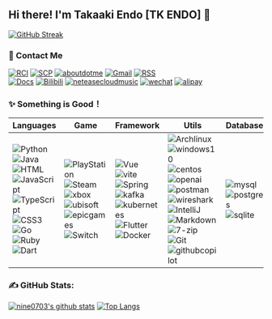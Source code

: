 ## Hi there! I'm Takaaki Endo [TK ENDO] 👋

[![GitHub Streak](https://github-readme-streak-stats.herokuapp.com?user=nine0703&hide_border=true&border_radius=1.6&card_width=800)](#hi-there-im-takaaki-endo-tk-endo-)

### 📧 Contact Me
[![RCI](https://img.shields.io/badge/RCI%20Labarary-FFFFFF.svg?logo=unitednations&logoColor=blue)](#-contact-me)
[![SCP](https://img.shields.io/badge/SCP-FFFFFF.svg?logo=scpfoundation&logoColor=black)](https://scp-wiki-cn.wikidot.com/)
[![aboutdotme](https://img.shields.io/badge/About%20Me-FFFFFF.svg?logo=aboutdotme&logoColor=red)](https://nine0703.github.io/nine0703/)
[![Gmail](https://img.shields.io/badge/Gmail-FFFFFF.svg?logo=gmail&logoColor=EA4335)](#-contact-me)
[![RSS](https://img.shields.io/badge/RSS-FFFFFF.svg?logo=rss&logoColor=green)](RSS)
</br>
[![Docs](https://img.shields.io/badge/Blogger-3178C6.svg?logo=blogger&logoColor=white)](http://nine0703.github.io/docsify_java_docs)
[![Bilibili](https://img.shields.io/badge/Bilibili-FF6666.svg?logo=bilibili&logoColor=white)](https://www.bilibili.com/)
[![neteasecloudmusic](https://img.shields.io/badge/Music-D43C33.svg?logo=neteasecloudmusic&logoColor=white)](#-contact-me)
[![wechat](https://img.shields.io/badge/Wechat%20Pay-07C160.svg?logo=wechat&logoColor=white)](weechatQRcode.jpg)
[![alipay](https://img.shields.io/badge/Alipay-1677FF.svg?logo=alipay&logoColor=white)](alipayQRcode.jpg)

### ✨ Something is Good！
| Languages| Game| Framework | Utils  | Database  |
| ----------------------------------------------- | ------------------------------------------------------------ | ------------------------------------------------------------ | ------------------------------------------------------------ | ------------------------------------------------------------ |
| ![Python](https://img.shields.io/badge/Python-14354C.svg?logo=python&logoColor=white) ![Java](https://img.shields.io/badge/Java-EE4C2C.svg?logo=coffeescript&logoColor=white) ![HTML](https://img.shields.io/badge/HTML-239120.svg?logo=html5&logoColor=white) ![JavaScript](https://img.shields.io/badge/JavaScript-F7DF1E?logo=JavaScript&logoColor=333) ![TypeScript](https://img.shields.io/badge/TypeScript-3178C6?logo=TypeScript&logoColor=fff) ![CSS3](https://img.shields.io/badge/CSS3-1572B6?logo=CSS3&logoColor=fff) ![Go](https://img.shields.io/badge/Go-00ADD8.svg?logo=go&logoColor=white) ![Ruby](https://img.shields.io/badge/Ruby-CC342D.svg?logo=ruby&logoColor=white) ![Dart](https://img.shields.io/badge/Dart-0175C2.svg?logo=dart&logoColor=white) | ![PlayStation](https://img.shields.io/badge/PlayStation-003791.svg?logo=playstation&logoColor=white) ![Steam](https://img.shields.io/badge/Steam-434953.svg?logo=steam&logoColor=white) ![xbox](https://img.shields.io/badge/Xbox-107C10.svg?logo=xbox&logoColor=white) ![ubisoft](https://img.shields.io/badge/Ubisoft-434953.svg?logo=ubisoft&logoColor=white) ![epicgames](https://img.shields.io/badge/Epic-434953.svg?logo=epicgames) ![Switch](https://img.shields.io/badge/Switch-E60012.svg?logo=nintendo-switch&logoColor=white) | ![Vue](https://img.shields.io/badge/Vue-35495e.svg?logo=vue.js&logoColor=4FC08D) ![vite](https://img.shields.io/badge/Vite-646CFF.svg?logo=vite&logoColor=white) ![Spring](https://img.shields.io/badge/Spring-6DB33F.svg?logo=spring&logoColor=white) ![kafka](https://img.shields.io/badge/Kafka-313131.svg?logo=apachekafka&logoColor=white) ![kubernetes](https://img.shields.io/badge/Kubernetes-326CE5.svg?logo=kubernetes&logoColor=white) ![Flutter](https://img.shields.io/badge/Flutter-02569B.svg?logo=flutter&logoColor=white) ![Docker](https://img.shields.io/badge/Docker-2496ED?logo=docker&logoColor=white) | ![Archlinux](https://img.shields.io/badge/Arch-434953?logo=archlinux&logoColor=red) ![windows10](https://img.shields.io/badge/22H2-0078D6?logo=windows10&logoColor=white) ![centos](https://img.shields.io/badge/CentOS-262577?logo=centos&logoColor=white) ![openai](https://img.shields.io/badge/ChatGPT-412991?logo=openai&logoColor=white) ![postman](https://img.shields.io/badge/Postman-FF6C37?logo=postman&logoColor=white) ![wireshark](https://img.shields.io/badge/WireShark-1679A7?logo=wireshark&logoColor=white) ![IntelliJ](https://img.shields.io/badge/IntelliJ-434953?logo=intellij-idea&logoColor=white) ![Markdown](https://img.shields.io/badge/Markdown-434953.svg?logo=markdown&logoColor=white) ![7-zip](https://img.shields.io/badge/7z-434953?logo=7zip&logoColor=white) ![Git](https://img.shields.io/badge/Git-434953?logo=git) ![githubcopilot](https://img.shields.io/badge/Copilot-434953?logo=githubcopilot) | ![mysql](https://img.shields.io/badge/MySQL-3e6e93.svg?logo=mysql&logoColor=white) ![postgres](https://img.shields.io/badge/Postgres-316192.svg?logo=postgreSQL&logoColor=white) ![sqlite](https://img.shields.io/badge/SQLite-07405e.svg?logo=sqlite&logoColor=white) |

### **✍️ GitHub Stats:**
[![nine0703's github stats](https://github-readme-stats.vercel.app/api?username=nine0703&show_icons=true&hide_title=true&count_private=true)](#none)
[![Top Langs](https://github-readme-stats.vercel.app/api/top-langs/?username=nine0703&layout=compact)](#none)


